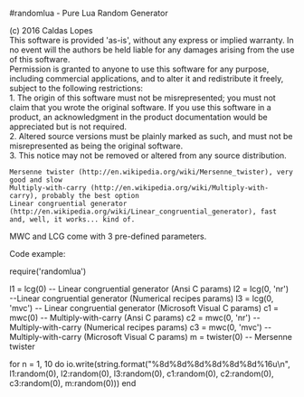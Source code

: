 #randomlua - Pure Lua Random Generator  

(c) 2016 Caldas Lopes  
This software is provided 'as-is', without any express or implied warranty. In no event will the authors be held liable for any damages arising from the use of this software.  
Permission is granted to anyone to use this software for any purpose, including commercial applications, and to alter it and redistribute it freely, subject to the following restrictions:  
    1. The origin of this software must not be misrepresented; you must not claim that you wrote the original software. If you use this software in a product, an acknowledgment in the product documentation would be appreciated but is not required.  
    2. Altered source versions must be plainly marked as such, and must not be misrepresented as being the original software.  
    3. This notice may not be removed or altered from any source distribution.  

    Mersenne twister (http://en.wikipedia.org/wiki/Mersenne_twister), very good and slow
    Multiply-with-carry (http://en.wikipedia.org/wiki/Multiply-with-carry), probably the best option
    Linear congruential generator (http://en.wikipedia.org/wiki/Linear_congruential_generator), fast and, well, it works... kind of.

MWC and LCG come with 3 pre-defined parameters.

Code example:  

require('randomlua')

l1 = lcg(0) -- Linear congruential generator (Ansi C params)
l2 = lcg(0, 'nr') --Linear congruential generator (Numerical recipes params)
l3 = lcg(0, 'mvc') -- Linear congruential generator (Microsoft Visual C params)
c1 = mwc(0) -- Multiply-with-carry (Ansi C params)
c2 = mwc(0, 'nr') -- Multiply-with-carry (Numerical recipes params)
c3 = mwc(0, 'mvc') -- Multiply-with-carry (Microsoft Visual C params)
m = twister(0) -- Mersenne twister

for n = 1, 10 do
   io.write(string.format("%8d%8d%8d%8d%8d%8d%16u\n", l1:random(0), l2:random(0), l3:random(0), c1:random(0), c2:random(0), c3:random(0), m:random(0)))
end
